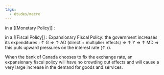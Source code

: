 ```yaml
---
tags:
  - études/macro
---
```

in a [[Monetary Policy]] : 



in a [[Fiscal Policy]] : 
Expansionary Fiscal Policy: the government increases its expenditures :
↑ G => ↑ AD (direct + multiplier effects) => ↑ Y => ↑ MD => this puts upward pressures on the interest rate (↑ r). 

When the bank of Canada chooses to fix the exchange rate, an expansionary fiscal policy will have no crowding out effects and will cause a very large increase in the demand for goods and services.